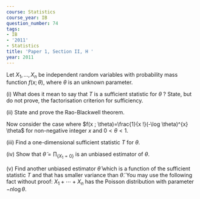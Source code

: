 ```yaml
---
course: Statistics
course_year: IB
question_number: 74
tags:
- IB
- '2011'
- Statistics
title: 'Paper 1, Section II, H '
year: 2011
---
```




Let $X_{1}, \ldots, X_{n}$ be independent random variables with probability mass function $f(x ; \theta)$, where $\theta$ is an unknown parameter.

(i) What does it mean to say that $T$ is a sufficient statistic for $\theta$ ? State, but do not prove, the factorisation criterion for sufficiency.

(ii) State and prove the Rao-Blackwell theorem.

Now consider the case where $f(x ; \theta)=\frac{1}{x !}(-\log \theta)^{x} \theta$ for non-negative integer $x$ and $0<\theta<1$.

(iii) Find a one-dimensional sufficient statistic $T$ for $\theta$.

(iv) Show that $\tilde{\theta}=\mathbb{\prod}_{\left\{X_{1}=0\right\}}$ is an unbiased estimator of $\theta$.

(v) Find another unbiased estimator $\widehat{\theta}$ which is a function of the sufficient statistic $T$ and that has smaller variance than $\tilde{\theta}$. You may use the following fact without proof: $X_{1}+\cdots+X_{n}$ has the Poisson distribution with parameter $-n \log \theta$.